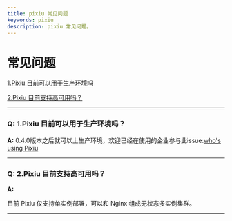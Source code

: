 ```yaml
---
title: pixiu 常见问题
keywords: pixiu
description: pixiu 常见问题。
---
```


# 常见问题

<a href="#1" target="_self">1.Pixiu 目前可以用于生产环境吗</a>

<a href="#2" target="_self">2.Pixiu 目前支持高可用吗？</a>


********
<h3 id='1'>Q: 1.Pixiu 目前可以用于生产环境吗？</h3>

**A:** 
0.4.0版本之后就可以上生产环境，欢迎已经在使用的企业参与此issue:[who's using Pixiu](https://github.com/apache/dubbo-go-pixiu/issues/64)

********
<h3 id='2'>Q: 2.Pixiu 目前支持高可用吗？</h3>

**A:** 

目前 Pixiu 仅支持单实例部署，可以和 Nginx 组成无状态多实例集群。

********


